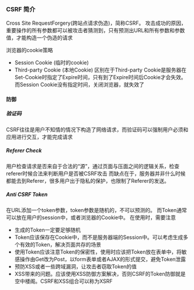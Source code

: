 ### CSRF 简介
Cross Site RequestForgery(跨站点请求伪造)，简称CSRF。
攻击成功的原因，重要操作的所有参数都可以被攻击者猜测到，只有预测出URL和所有参数和参数值，才能构造一个伪造的请求

浏览器的cookie策略
- Session Cookie (临时的cookie)
- Third-party Cookie (本地Cookie)
区别在于Third-party Cookie是服务器在Set-Cookie时指定了Expire时间，只有到了Expire时间后Cookie才会失效。而Session Cookie没有指定时间，关闭浏览器，就失效了


#### 防御
#####  验证码
CSRF往往是用户不知情的情况下构造了网络请求，而验证码可以强制用户必须和应用进行交互，才能完成请求
##### Referer Check
用户检查请求是否来自于合法的“源”，通过页面与压面之间的逻辑关系，检查referer时候合法来判断用户是否被CSRF攻击
而缺点在于，服务器并非什么时候都能去到Referer，很多用户出于隐私的保护，也限制了Referer的发送。
##### Anti CSRF Token
在URL添加一个token参数，token参数是随机的，不可以预测的。
而Token通常可以放在用户的session中，或者浏览器的Cookie中。
在使用时，需要注意
- 生成的Token一定要足够随机
- Token应该保存在Cookie中，而不是服务器端的Session中。可以考虑生成多个有效的Token，解决页面共存的场景
- 使用Token应该注意Token的保密性，使用时应该把Token放在表单中，将敏感操作由Get改为Post，以form表单或者AJAX的形式提交，避免Token泄露
- 预防XSS或者一些跨域漏洞，让攻击者窃取Token的值
- XSS带来的问题。应该使用XSS防御方案解决，否则CSRF的Token防御就是空中楼阁。CSRF和XSS组合可以称为XSRF


